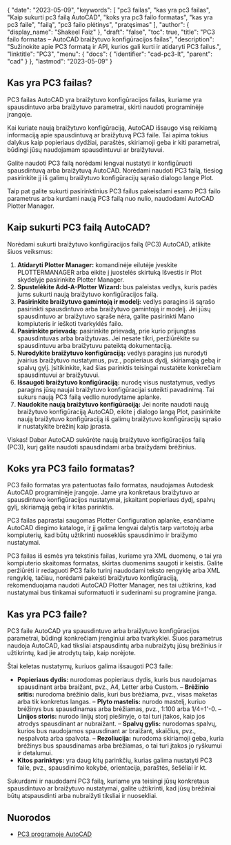 {
  "date": "2023-05-09",
  "keywords": [
"pc3 failas",
"kas yra pc3 failas",
"Kaip sukurti pc3 failą AutoCAD",
"koks yra pc3 failo formatas",
"kas yra pc3 faile",
"failą",
"pc3 failo plėtinys",
"pratęsimas"
],
  "author": {
    "display_name": "Shakeel Faiz"
},
  "draft": "false",
  "toc": true,
  "title": "PC3 failo formatas – AutoCAD braižytuvo konfigūracijos failas",
  "description": "Sužinokite apie PC3 formatą ir API, kurios gali kurti ir atidaryti PC3 failus.",
  "linktitle": "PC3",
  "menu": {
    "docs": {
      "identifier": "cad-pc3-lt",
      "parent": "cad"
}
},
  "lastmod": "2023-05-09"
}

## Kas yra PC3 failas?

PC3 failas AutoCAD yra braižytuvo konfigūracijos failas, kuriame yra spausdintuvo arba braižytuvo parametrai, skirti naudoti programinėje įrangoje.

Kai kuriate naują braižytuvo konfigūraciją, AutoCAD išsaugo visą reikiamą informaciją apie spausdintuvą ar braižytuvą PC3 faile. Tai apima tokius dalykus kaip popieriaus dydžiai, paraštės, skiriamoji geba ir kiti parametrai, būdingi jūsų naudojamam spausdintuvui ar braižytuvui.

Galite naudoti PC3 failą norėdami lengvai nustatyti ir konfigūruoti spausdintuvą arba braižytuvą AutoCAD. Norėdami naudoti PC3 failą, tiesiog pasirinkite jį iš galimų braižytuvo konfigūracijų sąrašo dialogo lange Plot.

Taip pat galite sukurti pasirinktinius PC3 failus pakeisdami esamo PC3 failo parametrus arba kurdami naują PC3 failą nuo nulio, naudodami AutoCAD Plotter Manager.

## Kaip sukurti PC3 failą AutoCAD?

Norėdami sukurti braižytuvo konfigūracijos failą (PC3) AutoCAD, atlikite šiuos veiksmus:

1. **Atidaryti Plotter Manager:** komandinėje eilutėje įveskite PLOTTERMANAGER arba eikite į juostelės skirtuką Išvestis ir Plot skydelyje pasirinkite Plotter Manager.
2. **Spustelėkite Add-A-Plotter Wizard:** bus paleistas vedlys, kuris padės jums sukurti naują braižytuvo konfigūracijos failą.
3. **Pasirinkite braižytuvo gamintoją ir modelį:** vedlys paragins iš sąrašo pasirinkti spausdintuvo arba braižytuvo gamintoją ir modelį. Jei jūsų spausdintuvo ar braižytuvo sąraše nėra, galite pasirinkti Mano kompiuteris ir ieškoti tvarkyklės failo.
4. **Pasirinkite prievadą:** pasirinkite prievadą, prie kurio prijungtas spausdintuvas arba braižytuvas. Jei nesate tikri, peržiūrėkite su spausdintuvu arba braižytuvu pateiktą dokumentaciją.
5. **Nurodykite braižytuvo konfigūraciją:** vedlys paragins jus nurodyti įvairius braižytuvo nustatymus, pvz., popieriaus dydį, skiriamąją gebą ir spalvų gylį. Įsitikinkite, kad šias parinktis teisingai nustatėte konkrečiam spausdintuvui ar braižytuvui.
6. **Išsaugoti braižytuvo konfigūraciją:** nurodę visus nustatymus, vedlys paragins jūsų naujai braižytuvo konfigūracijai suteikti pavadinimą. Tai sukurs naują PC3 failą vedlio nurodytame aplanke.
7. **Naudokite naują braižytuvo konfigūraciją:** Jei norite naudoti naują braižytuvo konfigūraciją AutoCAD, eikite į dialogo langą Plot, pasirinkite naują braižytuvo konfigūraciją iš galimų braižytuvo konfigūracijų sąrašo ir nustatykite brėžinį kaip įprasta.

Viskas! Dabar AutoCAD sukūrėte naują braižytuvo konfigūracijos failą (PC3), kurį galite naudoti spausdindami arba braižydami brėžinius.

## Koks yra PC3 failo formatas?

PC3 failo formatas yra patentuotas failo formatas, naudojamas Autodesk AutoCAD programinėje įrangoje. Jame yra konkretaus braižytuvo ar spausdintuvo konfigūracijos nustatymai, įskaitant popieriaus dydį, spalvų gylį, skiriamąją gebą ir kitas parinktis.

PC3 failas paprastai saugomas Plotter Configuration aplanke, esančiame AutoCAD diegimo kataloge, ir jį galima lengvai dalytis tarp vartotojų arba kompiuterių, kad būtų užtikrinti nuoseklūs spausdinimo ir braižymo nustatymai.

PC3 failas iš esmės yra tekstinis failas, kuriame yra XML duomenų, o tai yra kompiuterio skaitomas formatas, skirtas duomenims saugoti ir keistis. Galite peržiūrėti ir redaguoti PC3 failo turinį naudodami teksto rengyklę arba XML rengyklę, tačiau, norėdami pakeisti braižytuvo konfigūraciją, rekomenduojama naudoti AutoCAD Plotter Manager, nes tai užtikrins, kad nustatymai bus tinkamai suformatuoti ir suderinami su programine įranga.

## Kas yra PC3 faile?

PC3 faile AutoCAD yra spausdintuvo arba braižytuvo konfigūracijos parametrai, būdingi konkrečiam įrenginiui arba tvarkyklei. Šiuos parametrus naudoja AutoCAD, kad tiksliai atspausdintų arba nubraižytų jūsų brėžinius ir užtikrintų, kad jie atrodytų taip, kaip norėjote.

Štai keletas nustatymų, kuriuos galima išsaugoti PC3 faile:

- **Popieriaus dydis:** nurodomas popieriaus dydis, kuris bus naudojamas spausdinant arba braižant, pvz., A4, Letter arba Custom.
– **Brėžinio sritis:** nurodoma brėžinio dalis, kuri bus brėžiama, pvz., visas maketas arba tik konkretus langas.
– **Plyto mastelis:** nurodo mastelį, kuriuo brėžinys bus spausdinamas arba brėžiamas, pvz., 1:100 arba 1/4=1'-0.
– **Linijos storis:** nurodo linijų storį piešinyje, o tai turi įtakos, kaip jos atrodys spausdinant ar nubraižant.
– **Spalvų gylis:** nurodomas spalvų, kurios bus naudojamos spausdinant ar braižant, skaičius, pvz., nespalvota arba spalvota.
– **Rezoliucija:** nurodoma skiriamoji geba, kuria brėžinys bus spausdinamas arba brėžiamas, o tai turi įtakos jo ryškumui ir detalumui.
- **Kitos parinktys:** yra daug kitų parinkčių, kurias galima nustatyti PC3 faile, pvz., spausdinimo kokybė, orientacija, paraštės, šešėliai ir kt.

Sukurdami ir naudodami PC3 failą, kuriame yra teisingi jūsų konkretaus spausdintuvo ar braižytuvo nustatymai, galite užtikrinti, kad jūsų brėžiniai būtų atspausdinti arba nubraižyti tiksliai ir nuosekliai.

## Nuorodos
* [PC3 programoje AutoCAD](https://www.autodesk.com/support/technical/article/caas/sfdcarticles/sfdcarticles/Creating-plotter-configuration-files-PC3.html)



